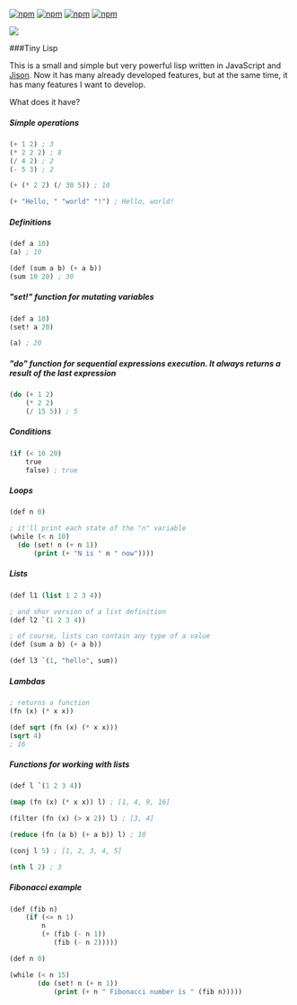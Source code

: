 [![npm](https://img.shields.io/npm/v/tiny-lisp.svg)]()
[![npm](https://img.shields.io/npm/dm/tiny-lisp.svg)]()
[![npm](https://img.shields.io/npm/dt/tiny-lisp.svg)]()
[![npm](https://img.shields.io/npm/l/tiny-lisp.svg)]()

![](https://raw.githubusercontent.com/daynin/scheme-js/master/tiny-lisp-logo.png)

###Tiny Lisp

This is a small and simple but very powerful lisp written in JavaScript and [Jison](http://zaa.ch/jison/). Now it has many already developed features, but at the same time, it has many features I want to develop.

What does it have?

##### Simple operations

```lisp
(+ 1 2) ; 3
(* 2 2 2) ; 8
(/ 4 2) ; 2
(- 5 3) ; 2

(+ (* 2 2) (/ 30 5)) ; 10

(+ "Hello, " "world" "!") ; Hello, world!
```

##### Definitions

```lisp
(def a 10)
(a) ; 10

(def (sum a b) (+ a b))
(sum 10 20) ; 30
```

##### "set!" function for mutating variables

```lisp
(def a 10)
(set! a 20)

(a) ; 20
```

##### "do" function for sequential expressions execution. It always returns a result of the last expression

```lisp
(do (+ 1 2)
    (* 2 2)
    (/ 15 5)) ; 5
```

##### Conditions

```lisp
(if (< 10 20)
    true
    false) ; true
```
##### Loops

```lisp
(def n 0)

; it'll print each state of the "n" variable
(while (< n 10)
  (do (set! n (+ n 1))
      (print (+ "N is " n " now"))))
```

##### Lists

```lisp
(def l1 (list 1 2 3 4))

; and shor version of a list definition
(def l2 `(1 2 3 4))

; of course, lists can contain any type of a value
(def (sum a b) (+ a b))

(def l3 `(1, "hello", sum))
```

##### Lambdas

```lisp
; returns a function
(fn (x) (* x x)) 

(def sqrt (fn (x) (* x x)))
(sqrt 4)
; 16
```

##### Functions for working with lists

```lisp
(def l `(1 2 3 4))

(map (fn (x) (* x x)) l) ; [1, 4, 9, 16]

(filter (fn (x) (> x 2)) l) ; [3, 4]

(reduce (fn (a b) (+ a b)) l) ; 10

(conj l 5) ; [1, 2, 3, 4, 5]

(nth l 2) ; 3
```

##### Fibonacci example

```lisp
(def (fib n)
    (if (<= n 1)
        n
        (+ (fib (- n 1))
           (fib (- n 2)))))

(def n 0)

(while (< n 15)
       (do (set! n (+ n 1))
           (print (+ n " Fibonacci number is " (fib n)))))

```
